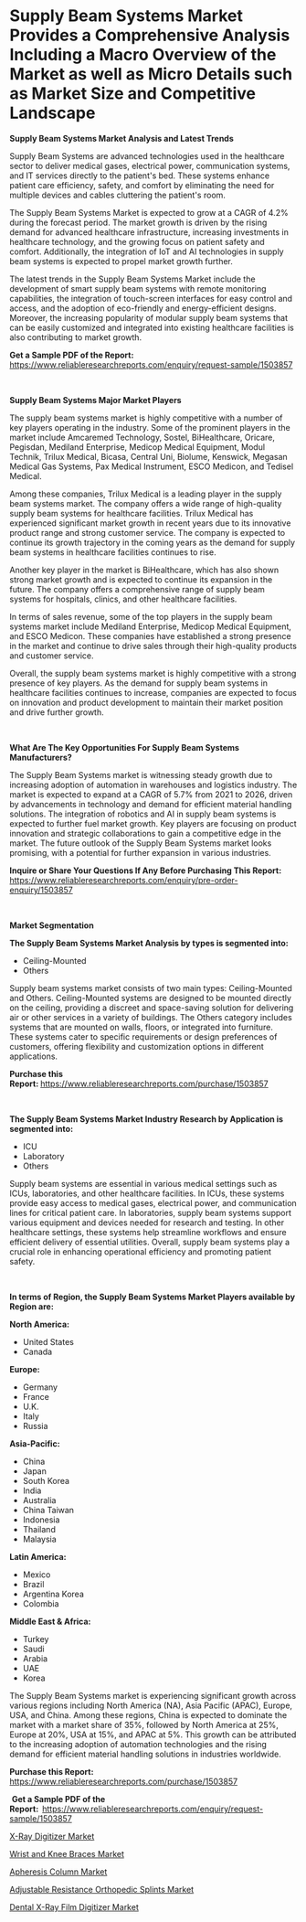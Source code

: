 <p><h1>Supply Beam Systems Market Provides a Comprehensive Analysis Including a Macro Overview of the Market as well as Micro Details such as Market Size and Competitive Landscape</h1></p><p><strong>Supply Beam Systems Market Analysis and Latest Trends</strong></p>
<p><p>Supply Beam Systems are advanced technologies used in the healthcare sector to deliver medical gases, electrical power, communication systems, and IT services directly to the patient's bed. These systems enhance patient care efficiency, safety, and comfort by eliminating the need for multiple devices and cables cluttering the patient's room.</p><p>The Supply Beam Systems Market is expected to grow at a CAGR of 4.2% during the forecast period. The market growth is driven by the rising demand for advanced healthcare infrastructure, increasing investments in healthcare technology, and the growing focus on patient safety and comfort. Additionally, the integration of IoT and AI technologies in supply beam systems is expected to propel market growth further.</p><p>The latest trends in the Supply Beam Systems Market include the development of smart supply beam systems with remote monitoring capabilities, the integration of touch-screen interfaces for easy control and access, and the adoption of eco-friendly and energy-efficient designs. Moreover, the increasing popularity of modular supply beam systems that can be easily customized and integrated into existing healthcare facilities is also contributing to market growth.</p></p>
<p><strong>Get a Sample PDF of the Report:&nbsp;</strong> <a href="https://www.reliableresearchreports.com/enquiry/request-sample/1503857">https://www.reliableresearchreports.com/enquiry/request-sample/1503857</a></p>
<p>&nbsp;</p>
<p><strong>Supply Beam Systems Major Market Players</strong></p>
<p><p>The supply beam systems market is highly competitive with a number of key players operating in the industry. Some of the prominent players in the market include Amcaremed Technology, Sostel, BiHealthcare, Oricare, Pegisdan, Mediland Enterprise, Medicop Medical Equipment, Modul Technik, Trilux Medical, Bicasa, Central Uni, Biolume, Kenswick, Megasan Medical Gas Systems, Pax Medical Instrument, ESCO Medicon, and Tedisel Medical.</p><p>Among these companies, Trilux Medical is a leading player in the supply beam systems market. The company offers a wide range of high-quality supply beam systems for healthcare facilities. Trilux Medical has experienced significant market growth in recent years due to its innovative product range and strong customer service. The company is expected to continue its growth trajectory in the coming years as the demand for supply beam systems in healthcare facilities continues to rise.</p><p>Another key player in the market is BiHealthcare, which has also shown strong market growth and is expected to continue its expansion in the future. The company offers a comprehensive range of supply beam systems for hospitals, clinics, and other healthcare facilities.</p><p>In terms of sales revenue, some of the top players in the supply beam systems market include Mediland Enterprise, Medicop Medical Equipment, and ESCO Medicon. These companies have established a strong presence in the market and continue to drive sales through their high-quality products and customer service.</p><p>Overall, the supply beam systems market is highly competitive with a strong presence of key players. As the demand for supply beam systems in healthcare facilities continues to increase, companies are expected to focus on innovation and product development to maintain their market position and drive further growth.</p></p>
<p>&nbsp;</p>
<p><strong>What Are The Key Opportunities For Supply Beam Systems Manufacturers?</strong></p>
<p><p>The Supply Beam Systems market is witnessing steady growth due to increasing adoption of automation in warehouses and logistics industry. The market is expected to expand at a CAGR of 5.7% from 2021 to 2026, driven by advancements in technology and demand for efficient material handling solutions. The integration of robotics and AI in supply beam systems is expected to further fuel market growth. Key players are focusing on product innovation and strategic collaborations to gain a competitive edge in the market. The future outlook of the Supply Beam Systems market looks promising, with a potential for further expansion in various industries.</p></p>
<p><strong>Inquire or Share Your Questions If Any Before Purchasing This Report:</strong> <a href="https://www.reliableresearchreports.com/enquiry/pre-order-enquiry/1503857">https://www.reliableresearchreports.com/enquiry/pre-order-enquiry/1503857</a></p>
<p>&nbsp;</p>
<p><strong>Market Segmentation</strong></p>
<p><strong>The Supply Beam Systems Market Analysis by types is segmented into:</strong></p>
<p><ul><li>Ceiling-Mounted</li><li>Others</li></ul></p>
<p><p>Supply beam systems market consists of two main types: Ceiling-Mounted and Others. Ceiling-Mounted systems are designed to be mounted directly on the ceiling, providing a discreet and space-saving solution for delivering air or other services in a variety of buildings. The Others category includes systems that are mounted on walls, floors, or integrated into furniture. These systems cater to specific requirements or design preferences of customers, offering flexibility and customization options in different applications.</p></p>
<p><strong>Purchase this Report:&nbsp;</strong><a href="https://www.reliableresearchreports.com/purchase/1503857">https://www.reliableresearchreports.com/purchase/1503857</a></p>
<p>&nbsp;</p>
<p><strong>The Supply Beam Systems Market Industry Research by Application is segmented into:</strong></p>
<p><ul><li>ICU</li><li>Laboratory</li><li>Others</li></ul></p>
<p><p>Supply beam systems are essential in various medical settings such as ICUs, laboratories, and other healthcare facilities. In ICUs, these systems provide easy access to medical gases, electrical power, and communication lines for critical patient care. In laboratories, supply beam systems support various equipment and devices needed for research and testing. In other healthcare settings, these systems help streamline workflows and ensure efficient delivery of essential utilities. Overall, supply beam systems play a crucial role in enhancing operational efficiency and promoting patient safety.</p></p>
<p>&nbsp;</p>
<p><strong>In terms of Region, the Supply Beam Systems Market Players available by Region are:</strong></p>
<p>
    <p> <strong> North America: </strong>
        <ul>
            <li>United States</li>
            <li>Canada</li>
        </ul>
        </p> 
    <p> <strong> Europe: </strong>
        <ul>
            <li>Germany</li>
            <li>France</li>
            <li>U.K.</li>
            <li>Italy</li>
            <li>Russia</li>
        </ul>
        </p> 
    <p> <strong> Asia-Pacific: </strong>
        <ul>
            <li>China</li>
            <li>Japan</li>
            <li>South Korea</li>
            <li>India</li>
            <li>Australia</li>
            <li>China Taiwan</li>
            <li>Indonesia</li>
            <li>Thailand</li>
            <li>Malaysia</li>
        </ul>
        </p> 
    <p> <strong> Latin America: </strong>
        <ul>
            <li>Mexico</li>
            <li>Brazil</li>
            <li>Argentina Korea</li>
            <li>Colombia</li>
        </ul>
        </p> 
    <p> <strong> Middle East & Africa: </strong>
        <ul>
            <li>Turkey</li>
            <li>Saudi</li>
            <li>Arabia</li>
            <li>UAE</li>
            <li>Korea</li>
        </ul>
    </p>
    </p>
<p><p>The Supply Beam Systems market is experiencing significant growth across various regions including North America (NA), Asia Pacific (APAC), Europe, USA, and China. Among these regions, China is expected to dominate the market with a market share of 35%, followed by North America at 25%, Europe at 20%, USA at 15%, and APAC at 5%. This growth can be attributed to the increasing adoption of automation technologies and the rising demand for efficient material handling solutions in industries worldwide.</p></p>
<p><strong>Purchase this Report: </strong><a href="https://www.reliableresearchreports.com/purchase/1503857">https://www.reliableresearchreports.com/purchase/1503857</a></p>
<p>&nbsp;<strong>Get a Sample PDF of the Report:&nbsp;&nbsp;</strong><a href="https://www.reliableresearchreports.com/enquiry/request-sample/1503857">https://www.reliableresearchreports.com/enquiry/request-sample/1503857</a></p>
<p><strong></strong></p>
<p><p><a href="https://medium.com/@scotpurdy654/x-ray-digitizer-market-insights-into-market-cagr-market-trends-and-growth-strategies-33ba2fc4ed4b">X-Ray Digitizer Market</a></p><p><a href="https://medium.com/@scotpurdy654/wrist-and-knee-braces-market-share-evolution-and-market-growth-trends-2024-2031-478dad1351c1">Wrist and Knee Braces Market</a></p><p><a href="https://medium.com/@scotpurdy654/decoding-apheresis-column-market-metrics-market-share-trends-and-growth-patterns-26233947179d">Apheresis Column Market</a></p><p><a href="https://medium.com/p/aead3a65eff4/edit">Adjustable Resistance Orthopedic Splints Market</a></p><p><a href="https://medium.com/@scotpurdy654/dental-x-ray-film-digitizer-market-size-cagr-trends-2024-2030-4eb2d687eecf">Dental X-Ray Film Digitizer Market</a></p></p>